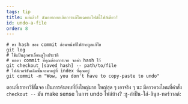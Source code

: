 ```yaml
---
tags: tip
title: แย่แล้ว! ฉันอยากยกเลิกการแก้ไขเฉพาะไฟล์นี้ไฟล์เดียว!
id: undo-a-file
order: 8
---
```


```git
# หา hash ของ commit ก่อนหน้าที่ไฟล์จะถูกแก้ไข
git log
# ใช้แป้นลูกศรเลื่อนดูในประวัติ
# พอหา commit ที่คุณต้องการเจอ จดค่า hash ไว้
git checkout [saved hash] -- path/to/file
# ไฟล์เวอร์ชันเดิมนั้นจะมาอยู่ที่ index ที่คุณอยู่
git commit -m "Wow, you don't have to copy-paste to undo"
```

ตอนที่เราหาวิธีนี้เจอ เป็นการค้นพบที่ยิ่งใหญ่มาก ใหญ่สุด ๆ  เอาจริง ๆ นะ มีดาวดวงไหนที่คำสั่ง  `checkout --` มัน make sense ในการ undo ไฟล์บ้าง? :ชู-กำปั้น-ใส่-ลินุส-ทอร์วาลด์:
